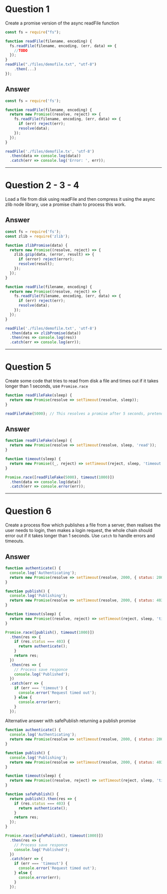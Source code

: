 # Question 1

Create a promise version of the async readFile function

```js
const fs = require("fs");

function readFile(filename, encoding) {
  fs.readFile(filename, encoding, (err, data) => {
    //TODO
  });
}
readFile("./files/demofile.txt", "utf-8")
    .then(...)
});
```

## Answer

```js
const fs = require('fs');

function readFile(filename, encoding) {
  return new Promise((resolve, reject) => {
    fs.readFile(filename, encoding, (err, data) => {
      if (err) reject(err);
      resolve(data);
    });
  });
}

readFile('./files/demofile.tx', 'utf-8')
  .then(data => console.log(data))
  .catch(err => console.log('Error: ', err));
```

---

# Question 2 - 3 - 4

Load a file from disk using readFile and then compress it using the async zlib node library, use a promise chain to process this work.

## Answer

```js
const fs = require('fs');
const zlib = require('zlib');

function zlibPromise(data) {
  return new Promise((resolve, reject) => {
    zlib.gzip(data, (error, result) => {
      if (error) reject(error);
      resolve(result);
    });
  });
}

function readFile(filename, encoding) {
  return new Promise((resolve, reject) => {
    fs.readFile(filename, encoding, (err, data) => {
      if (err) reject(err);
      resolve(data);
    });
  });
}

readFile('./files/demofile.txt', 'utf-8')
  .then(data => zlibPromise(data))
  .then(res => console.log(res))
  .catch(err => console.log(err));
```

---

# Question 5

Create some code that tries to read from disk a file and times out if it takes longer than 1 seconds, use `Promise.race`

```js
function readFileFake(sleep) {
  return new Promise(resolve => setTimeout(resolve, sleep));
}

readFileFake(5000); // This resolves a promise after 5 seconds, pretend it's a large file being read from disk
```

## Answer

```js
function readFileFake(sleep) {
  return new Promise(resolve => setTimeout(resolve, sleep, 'read'));
}

function timeout(sleep) {
  return new Promise((_, reject) => setTimeout(reject, sleep, 'timeout'));
}

Promise.race([readFileFake(5000), timeout(1000)])
  .then(data => console.log(data))
  .catch(err => console.error(err));
```

---

# Question 6

Create a process flow which publishes a file from a server, then realises the user needs to login, then makes a login request, the whole chain should error out if it takes longer than 1 seconds. Use `catch` to handle errors and timeouts.

## Answer

```js
function authenticate() {
  console.log('Authenticating');
  return new Promise(resolve => setTimeout(resolve, 2000, { status: 200 }));
}

function publish() {
  console.log('Publishing');
  return new Promise(resolve => setTimeout(resolve, 2000, { status: 403 }));
}

function timeout(sleep) {
  return new Promise((resolve, reject) => setTimeout(reject, sleep, 'timeout'));
}

Promise.race([publish(), timeout(1000)])
  .then(res => {
    if (res.status === 403) {
      return authenticate();
    }
    return res;
  })
  .then(res => {
    // Process save responce
    console.log('Published');
  })
  .catch(err => {
    if (err === 'timeout') {
      console.error('Request timed out');
    } else {
      console.error(err);
    }
  });
```

Alternative answer with safePublish returning a publish promise

```js
function authenticate() {
  console.log('Authenticating');
  return new Promise(resolve => setTimeout(resolve, 2000, { status: 200 }));
}

function publish() {
  console.log('Publishing');
  return new Promise(resolve => setTimeout(resolve, 2000, { status: 403 }));
}

function timeout(sleep) {
  return new Promise((resolve, reject) => setTimeout(reject, sleep, 'timeout'));
}

function safePublish() {
  return publish().then(res => {
    if (res.status === 403) {
      return authenticate();
    }
    return res;
  });
}

Promise.race([safePublish(), timeout(1000)])
  .then(res => {
    // Process save responce
    console.log('Published');
  })
  .catch(err => {
    if (err === 'timeout') {
      console.error('Request timed out');
    } else {
      console.error(err);
    }
  });
```
